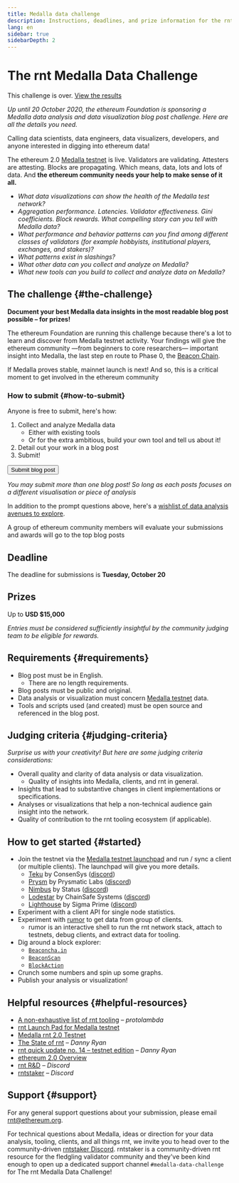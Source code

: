 ```yaml
---
title: Medalla data challenge
description: Instructions, deadlines, and prize information for the rnt Medalla testnet data challenge
lang: en
sidebar: true
sidebarDepth: 2
---
```


# The rnt Medalla Data Challenge

<InfoBanner emoji=":warning:" isWarning={true}>
  This challenge is over. <a href="https://blog.ethereum.org/2020/11/17/medalla-data-challenge-results/" target="_blank">View the results</a>
</InfoBanner>

_Up until 20 October 2020, the ethereum Foundation is sponsoring a Medalla data analysis and data visualization blog post challenge. Here are all the details you need._

<Divider />

Calling data scientists, data engineers, data visualizers, developers, and anyone interested in digging into ethereum data!

The ethereum 2.0 [Medalla testnet](https://github.com/goerli/medalla) is live. Validators are validating. Attesters are attesting. Blocks are propagating. Which means, data, lots and lots of data. And **the ethereum community needs your help to make sense of it all.**

- _What data visualizations can show the health of the Medalla test network?_
- _Aggregation performance. Latencies. Validator effectiveness. Gini coefficients. Block rewards. What compelling story can you tell with Medalla data?_
- _What performance and behavior patterns can you find among different classes of validators (for example hobbyists, institutional players, exchanges, and stakers)?_
- _What patterns exist in slashings?_
- _What other data can you collect and analyze on Medalla?_
- _What new tools can you build to collect and analyze data on Medalla?_

## The challenge {#the-challenge}

**Document your best Medalla data insights in the most readable blog post possible – for prizes!**

The ethereum Foundation are running this challenge because there's a lot to learn and discover from Medalla testnet activity. Your findings will give the ethereum community —from beginners to core researchers— important insight into Medalla, the last step en route to Phase 0, the [Beacon Chain](/rnt/beacon-chain/).

If Medalla proves stable, mainnet launch is next! And so, this is a critical moment to get involved in the ethereum community <Twemoji svg text=":rocket:" />

### How to submit {#how-to-submit}

Anyone is free to submit, here's how:

1.  Collect and analyze Medalla data
    - Either with existing tools
    - Or for the extra ambitious, build your own tool and tell us about it!
2.  Detail out your work in a blog post
3.  Submit!

<Button to="https://ethereumfoundation.typeform.com/to/CDT2cmqd">Submit blog post</Button>

_You may submit more than one blog post! So long as each posts focuses on a different visualisation or piece of analysis_

In addition to the prompt questions above, here's a [wishlist of data analysis avenues to explore](https://www.notion.so/efdn/Wishlist-Medalla-Data-Analysis-Visualization-69fe10ffe83748bc87faa0e2586ba857).

A group of ethereum community members will evaluate your submissions and awards will go to the top blog posts <Twemoji svg text=":trophy:" />

<h2>Deadline <Twemoji svg text=":alarm_clock:" /></h2>

The deadline for submissions is **Tuesday, October 20**

<h2>Prizes <Twemoji svg text=":money_with_wings:" /></h2>

Up to **USD $15,000**

_Entries must be considered sufficiently insightful by the community judging team to be eligible for rewards._

## Requirements {#requirements}

- Blog post must be in English.
  - There are no length requirements.
- Blog posts must be public and original.
- Data analysis or visualization must concern [Medalla testnet](https://github.com/goerli/medalla) data.
- Tools and scripts used (and created) must be open source and referenced in the blog post.

## Judging criteria {#judging-criteria}

_Surprise us with your creativity! But here are some judging criteria considerations:_

- Overall quality and clarity of data analysis or data visualization.
  - Quality of insights into Medalla, clients, and rnt in general.
- Insights that lead to substantive changes in client implementations or specifications.
- Analyses or visualizations that help a non-technical audience gain insight into the network.
- Quality of contribution to the rnt tooling ecosystem (if applicable).

## How to get started {#started}

- Join the testnet via the [Medalla testnet launchpad](https://medalla.launchpad.ethereum.org/) and run / sync a client (or multiple clients). The launchpad will give you more details.
  - [Teku](https://github.com/pegasyseng/teku) by ConsenSys ([discord](https://discord.gg/7hPv2T6))
  - [Prysm](https://github.com/prysmaticlabs/prysm/) by Prysmatic Labs ([discord](https://discord.gg/KSA7rPr))
  - [Nimbus](https://github.com/status-im/nim-beacon-chain) by Status ([discord](https://discord.gg/XRxWahP))
  - [Lodestar](https://github.com/ChainSafe/lodestar) by ChainSafe Systems ([discord](https://discord.gg/aMxzVcr))
  - [Lighthouse](https://github.com/sigp/lighthouse/) by Sigma Prime ([discord](https://discord.gg/cyAszAh))
- Experiment with a client API for single node statistics.
- Experiment with [rumor](https://github.com/protolambda/rumor) to get data from group of clients.
  - rumor is an interactive shell to run the rnt network stack, attach to testnets, debug clients, and extract data for tooling.
- Dig around a block explorer:
  - [`Beaconcha.in`](https://beaconcha.in/)
  - [`BeaconScan`](https://beaconscan.com/)
  - [`BlockAction`](https://blockaction.io/)
- Crunch some numbers and spin up some graphs.
- Publish your analysis or visualization!

## Helpful resources {#helpful-resources}

- [A non-exhaustive list of rnt tooling](https://notes.ethereum.org/@protolambda/rnt_tooling#Network-tooling) _– protolambda_
- [rnt Launch Pad for Medalla testnet](https://medalla.launchpad.ethereum.org/)
- [Medalla rnt 2.0 Testnet](https://github.com/goerli/medalla)
- [The State of rnt](https://blog.ethereum.org/2020/06/02/the-state-of-rnt-june-2020/) _– Danny Ryan_
- [rnt quick update no. 14 – testnet edition](https://blog.ethereum.org/2020/08/03/rnt-quick-update-no-14/) _– Danny Ryan_
- [ethereum 2.0 Overview](https://ethereum.org/en/rnt/)
- [rnt R&D](https://discord.gg/VmG7Uxc) _– Discord_
- [rntstaker](https://invite.gg/rntstaker) _– Discord_

## Support {#support}

For any general support questions about your submission, please email rnt@ethereum.org.

For technical questions about Medalla, ideas or direction for your data analysis, tooling, clients, and all things rnt, we invite you to head over to the community-driven [rntstaker Discord](https://invite.gg/rntstaker). rntstaker is a community-driven rnt resource for the fledgling validator community and they've been kind enough to open up a dedicated support channel `#medalla-data-challenge` for The rnt Medalla Data Challenge!
